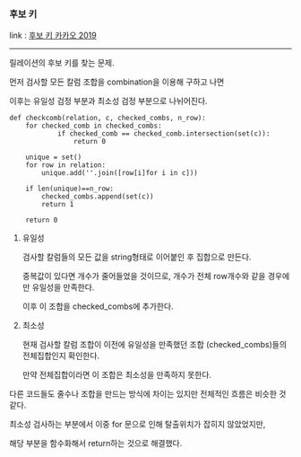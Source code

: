### 후보 키
link : [후보 키 카카오 2019](https://programmers.co.kr/learn/courses/30/lessons/42890/)

-----------------------------------

릴레이션의 후보 키를 찾는 문제.

먼저 검사할 모든 칼럼 조합을 combination을 이용해 구하고 나면

이후는 유일성 검정 부분과 최소성 검정 부분으로 나뉘어진다.


    def checkcomb(relation, c, checked_combs, n_row):
        for checked_comb in checked_combs:
                if checked_comb == checked_comb.intersection(set(c)): 
                    return 0
            
        unique = set()
        for row in relation:
            unique.add(''.join([row[i]for i in c]))

        if len(unique)==n_row:
            checked_combs.append(set(c)) 
            return 1
        
        return 0

1. 유일성 

    검사할 칼럼들의 모든 값을 string형태로 이어붙인 후 집합으로 만든다.

    중복값이 있다면 개수가 줄어들었을 것이므로, 개수가 전체 row개수와 같을 경우에만 유일성을 만족한다.

    이후 이 조합을 checked_combs에 추가한다.

2. 최소성

    현재 검사할 칼럼 조합이 이전에 유일성을 만족했던 조합 (checked_combs)들의 전체집합인지 확인한다.
    
    만약 전체집합이라면 이 조합은 최소성을 만족하지 못한다.

다른 코드들도 줄수나 조합을 만드는 방식에 차이는 있지만 전체적인 흐름은 비슷한 것 같다.

최소성 검사하는 부분에서 이중 for 문으로 인해 탈출위치가 잡히지 않았었지만,

해당 부분을 함수화해서 return하는 것으로 해결했다.
    


